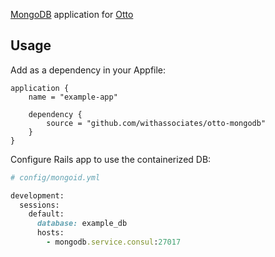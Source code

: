 [MongoDB][1] application for [Otto][2]

## Usage

Add as a dependency in your Appfile:

```
application {
    name = "example-app"

    dependency {
        source = "github.com/withassociates/otto-mongodb"
    }
}
```

Configure Rails app to use the containerized DB:

```rb
# config/mongoid.yml

development:
  sessions:
    default:
      database: example_db
      hosts:
        - mongodb.service.consul:27017
```

[1]: https://www.mongodb.com/
[2]: https://ottoproject.io/
